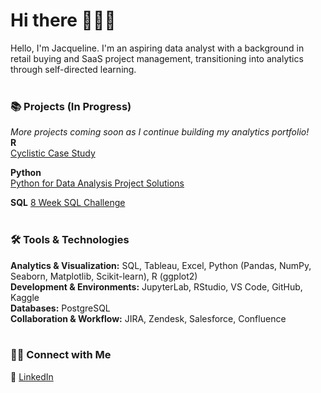 # Hi there 🙋🏻‍♀️ 

Hello, I'm Jacqueline. I'm an aspiring data analyst with a background in retail buying and SaaS project management, transitioning into analytics through self-directed learning. 
<br> 
<br>
### 📚 Projects (In Progress)
*More projects coming soon as I continue building my analytics portfolio!*    
**R**  
[Cyclistic Case Study](https://github.com/jacquelinel33/Cyclistic-Case-Study-For-Data-Analysis)

**Python**  
[Python for Data Analysis Project Solutions](https://github.com/jacquelinel33/Python-Data-Analysis-Practice)

**SQL**
[8 Week SQL Challenge](https://github.com/jacquelinel33/8-Week-SQL-Challenge/tree/main)
<br>
<br>
### 🛠️ Tools & Technologies  
**Analytics & Visualization:** SQL, Tableau, Excel, Python (Pandas, NumPy, Seaborn, Matplotlib, Scikit-learn), R (ggplot2)  
**Development & Environments:** JupyterLab, RStudio, VS Code, GitHub, Kaggle  
**Databases:** PostgreSQL  
**Collaboration & Workflow:** JIRA, Zendesk, Salesforce, Confluence  
<br> 

### 👋🏻 Connect with Me   
💼 [LinkedIn](https://www.linkedin.com/in/jacquelinelee3/)
